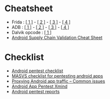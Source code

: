 # Cheatsheet  
* Frida : [[ 1 ]](https://erev0s.com/blog/frida-code-snippets-for-android/) - [[ 2 ]](https://codeshare.frida.re/) - [[ 3 ]](https://awakened1712.github.io/hacking/hacking-frida/) - [[ 4 ]](https://github.com/cyberheartmi9/Frida-Guide/blob/main/Frida%20Guide/Frida%20Guide.md)
* ADB : [[ 1 ]](https://devhints.io/adb) - [[ 2 ]](https://gist.github.com/HugoMatilla/f92682b06068b06a6f2a) - [[ 3 ]](https://fazlerabbi37.github.io/blogs/adb_cheat_sheet.html) - [[ 4 ]](https://github.com/mzlogin/awesome-adb/blob/master/README.en.md)
* Dalvik opcode : [[ 1 ]](http://pallergabor.uw.hu/androidblog/dalvik_opcodes.html)
* [Android Supply Chain Validation Cheat Sheet](https://eclypsium.com/blog/android-supply-chain-validation-cheat-sheet/)
 
# Checklist
* [Android pentest checklist](https://mobexler.com/checklist.htm#android)
* [MASVS checklist for pentesting android apps](https://mobile-security.gitbook.io/masvs/)
* [Proxying Android app traffic – Common issues](https://blog.nviso.eu/2020/11/19/proxying-android-app-traffic-common-issues-checklist/)
* [Android App Pentest Xmind](https://www.xmind.net/m/GkgaYH/)
* [Android pentest reports](https://github.com/juliocesarfort/public-pentesting-reports/tree/master)


